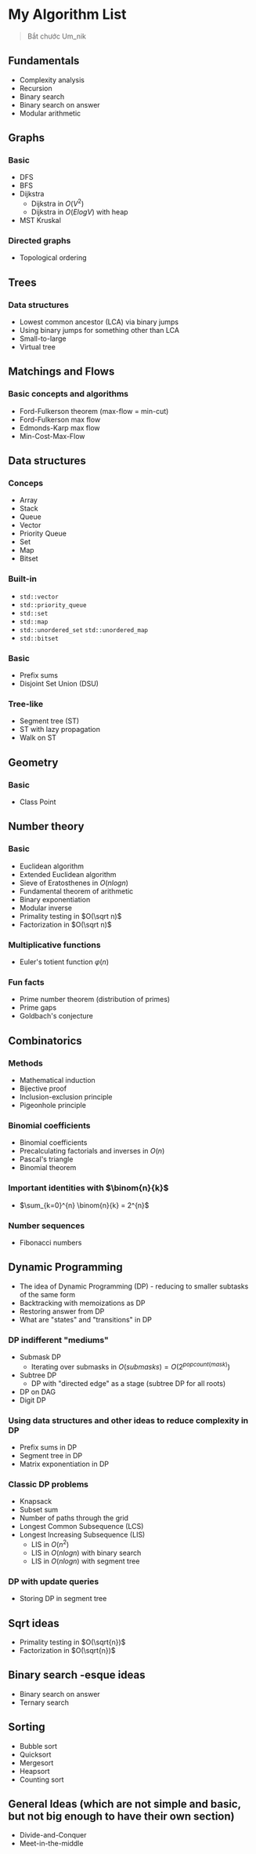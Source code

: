 # My Algorithm List 
> Bắt chước Um_nik

## Fundamentals
- Complexity analysis
- Recursion
- Binary search
- Binary search on answer
- Modular arithmetic
  
## Graphs
### Basic
- DFS
- BFS
- Dijkstra
  - Dijkstra in $O(V^2)$
  - Dijkstra in $O(ElogV)$ with heap
- MST Kruskal
### Directed graphs
- Topological ordering
  
## Trees
### Data structures
- Lowest common ancestor (LCA) via binary jumps
- Using binary jumps for something other than LCA
- Small-to-large
- Virtual tree

## Matchings and Flows
### Basic concepts and algorithms
- Ford-Fulkerson theorem (max-flow = min-cut)
- Ford-Fulkerson max flow
- Edmonds-Karp max flow
- Min-Cost-Max-Flow

## Data structures
### Conceps
- Array
- Stack
- Queue
- Vector
- Priority Queue
- Set
- Map
- Bitset
### Built-in
- ```std::vector```
- ```std::priority_queue```
- ```std::set```
- ```std::map```
- ```std::unordered_set``` ```std::unordered_map```
- ```std::bitset```
### Basic
- Prefix sums
- Disjoint Set Union (DSU)
### Tree-like
- Segment tree (ST)
- ST with lazy propagation
- Walk on ST

## Geometry
### Basic
- Class Point

## Number theory
### Basic
- Euclidean algorithm
- Extended Euclidean algorithm
- Sieve of Eratosthenes in $O(nlogn)$
- Fundamental theorem of arithmetic
- Binary exponentiation
- Modular inverse
- Primality testing in $O(\sqrt n)$
- Factorization in $O(\sqrt n)$
### Multiplicative functions
- Euler's totient function $\varphi(n)$
### Fun facts
- Prime number theorem (distribution of primes)
- Prime gaps
- Goldbach's conjecture

## Combinatorics
### Methods
- Mathematical induction
- Bijective proof
- Inclusion-exclusion principle
- Pigeonhole principle
### Binomial coefficients
- Binomial coefficients
- Precalculating factorials and inverses in $O(n)$
- Pascal's triangle
- Binomial theorem
### Important identities with $\binom{n}{k}$
- $\sum_{k=0}^{n} \binom{n}{k} = 2^{n}$
### Number sequences
- Fibonacci numbers

## Dynamic Programming
- The idea of Dynamic Programming (DP) - reducing to smaller subtasks of the same form
- Backtracking with memoizations as DP
- Restoring answer from DP
- What are "states" and "transitions" in DP
### DP indifferent "mediums"
- Submask DP
  - Iterating over submasks in $O(submasks) = O(2^{popcount(mask)})$
- Subtree DP
  - DP with "directed edge" as a stage (subtree DP for all roots)
- DP on DAG
- Digit DP
### Using data structures and other ideas to reduce complexity in DP
- Prefix sums in DP
- Segment tree in DP
- Matrix exponentiation in DP
### Classic DP problems
- Knapsack
- Subset sum
- Number of paths through the grid
- Longest Common Subsequence (LCS)
- Longest Increasing Subsequence (LIS)
  - LIS in $O(n^2)$
  - LIS in $O(nlogn)$ with binary search
  - LIS in $O(nlogn)$ with segment tree
### DP with update queries
- Storing DP in segment tree

## Sqrt ideas
- Primality testing in $O(\sqrt{n})$
- Factorization in $O(\sqrt{n})$

## Binary search -esque ideas
- Binary search on answer
- Ternary search

## Sorting
- Bubble sort
- Quicksort
- Mergesort
- Heapsort
- Counting sort

## General Ideas (which are not simple and basic, but not big enough to have their own section)
- Divide-and-Conquer
- Meet-in-the-middle
